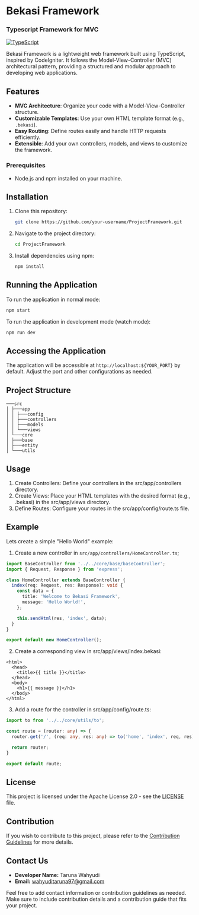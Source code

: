 # Bekasi Framework
### Typescript Framework for MVC

[![TypeScript](https://img.shields.io/badge/TypeScript-2.0-blue.svg)](https://www.typescriptlang.org/)

Bekasi Framework is a lightweight web framework built using TypeScript, inspired by CodeIgniter. It follows the Model-View-Controller (MVC) architectural pattern, providing a structured and modular approach to developing web applications.

## Features

- **MVC Architecture**: Organize your code with a Model-View-Controller structure.
- **Customizable Templates**: Use your own HTML template format (e.g., `.bekasi`).
- **Easy Routing**: Define routes easily and handle HTTP requests efficiently.
- **Extensible**: Add your own controllers, models, and views to customize the framework.

### Prerequisites

- Node.js and npm installed on your machine.

## Installation

1. Clone this repository:

    ```bash
    git clone https://github.com/your-username/ProjectFramework.git
    ```

2. Navigate to the project directory:

    ```bash
    cd ProjectFramework
    ```

3. Install dependencies using npm:

    ```bash
    npm install
    ```

## Running the Application

To run the application in normal mode:

```bash
npm start
```

To run the application in development mode (watch mode):

```bash
npm run dev
```

## Accessing the Application

The application will be accessible at `http://localhost:${YOUR_PORT}` by default. Adjust the port and other configurations as needed.

## Project Structure

```
───src
│ ├───app
│ │ ├───config
│ │ ├───controllers
│ │ ├───models
│ │ └───views
│ └───core
│ ├───base
│ ├───entity
│ └───utils
```

## Usage

1. Create Controllers: Define your controllers in the src/app/controllers directory.
2. Create Views: Place your HTML templates with the desired format (e.g., .bekasi) in the src/app/views directory.
3. Define Routes: Configure your routes in the src/app/config/route.ts file.

## Example

Lets create a simple "Hello World" example:

1. Create a new controller in `src/app/controllers/HomeController.ts`;

```typescript
import BaseController from '../../core/base/baseController';
import { Request, Response } from 'express';

class HomeController extends BaseController {
  index(req: Request, res: Response): void {
    const data = {
      title: 'Welcome to Bekasi Framework',
      message: 'Hello World!',
    };

    this.sendHtml(res, 'index', data);
  }
}

export default new HomeController();
```

2. Create a corresponding view in src/app/views/index.bekasi:

```bekasi
<html>
  <head>
    <title>{{ title }}</title>
  </head>
  <body>
    <h1>{{ message }}</h1>
  </body>
</html>

```

3. Add a route for the controller in src/app/config/route.ts:

```typescript
import to from '../../core/utils/to';

const route = (router: any) => {
  router.get('/', (req: any, res: any) => to('home', 'index', req, res));

  return router;
}

export default route;
```

## License

This project is licensed under the Apache License 2.0 - see the [LICENSE](LICENSE) file.

## Contribution

If you wish to contribute to this project, please refer to the [Contribution Guidelines](CONTRIBUTING.md) for more details.

## Contact Us

- **Developer Name:** Taruna Wahyudi
- **Email:** wahyuditaruna97@gmail.com

Feel free to add contact information or contribution guidelines as needed. Make sure to include contribution details and a contribution guide that fits your project.